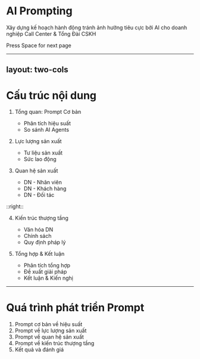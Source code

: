 # AI Prompting
Xây dựng kế hoạch hành động tránh ảnh hưởng tiêu cực bởi AI cho doanh nghiệp Call Center & Tổng Đài CSKH

<div class="pt-12">
  <span @click="$slidev.nav.next" class="px-2 py-1 rounded cursor-pointer" hover="bg-white bg-opacity-10">
    Press Space for next page <carbon:arrow-right class="inline"/>
  </span>
</div>

---
layout: two-cols
---

# Cấu trúc nội dung

<v-clicks>

1. Tổng quan: Prompt Cơ bản
   - Phân tích hiệu suất
   - So sánh AI Agents

2. Lực lượng sản xuất
   - Tư liệu sản xuất
   - Sức lao động

3. Quan hệ sản xuất
   - DN - Nhân viên
   - DN - Khách hàng
   - DN - Đối tác

</v-clicks>

::right::

<v-clicks>

4. Kiến trúc thượng tầng
   - Văn hóa DN
   - Chính sách
   - Quy định pháp lý

5. Tổng hợp & Kết luận
   - Phân tích tổng hợp
   - Đề xuất giải pháp
   - Kết luận & Kiến nghị

</v-clicks>

---

# Quá trình phát triển Prompt

<v-clicks>

1. Prompt cơ bản về hiệu suất
2. Prompt về lực lượng sản xuất
3. Prompt về quan hệ sản xuất
4. Prompt về kiến trúc thượng tầng
5. Kết quả và đánh giá

</v-clicks>
